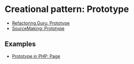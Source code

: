 # Creational pattern: Prototype

- [Refactoring.Guru: Prototype](https://refactoring.guru/design-patterns/prototype)
- [SourceMaking: Prototype](https://sourcemaking.com/design_patterns/prototype)


## Examples

* [Prototype in PHP: Page](Php/Page)